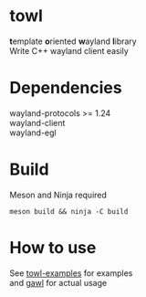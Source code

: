 # towl
**t**emplate **o**riented **w**ayland **l**ibrary  
Write C++ wayland client easily

# Dependencies
wayland-protocols >= 1.24  
wayland-client  
wayland-egl  

# Build
Meson and Ninja required
```
meson build && ninja -C build
```

# How to use
See [towl-examples](https://github.com/mojyack/towl-examples) for examples   
and [gawl](https://github.com/mojyack/gawl) for actual usage
